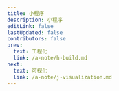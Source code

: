 ```yaml
---
title: 小程序
description: 小程序
editLink: false
lastUpdated: false
contributors: false
prev:
  text: 工程化
  link: /a-note/h-build.md
next:
  text: 可视化
  link: /a-note/j-visualization.md
---
```

